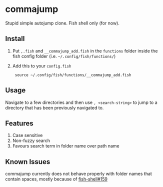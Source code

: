 # commajump

Stupid simple autojump clone. Fish shell only (for now).

## Install

1. Put `,.fish` and `__commajump_add.fish` in the `functions` folder inside the
   fish config folder (i.e. `~/.config/fish/functions/`)
2. Add this to your `config.fish`

		source ~/.config/fish/functions/__commajump_add.fish

## Usage

Navigate to a few directories and then use `, <search-string>` to jump to a
directory that has been previously navigated to.

## Features

1. Case sensitive
2. Non-fuzzy search
3. Favours search term in folder name over path name

## Known Issues

commajump currently does not behave properly with folder names that contain
spaces, mostly because of
[fish-shell#159](https://github.com/fish-shell/fish-shell/issues/159)
